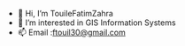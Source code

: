- 👋 Hi, I’m TouileFatimZahra
- 👀 I’m interested in GIS Information Systems
- 📫 Email :ftouil30@gmail.com


